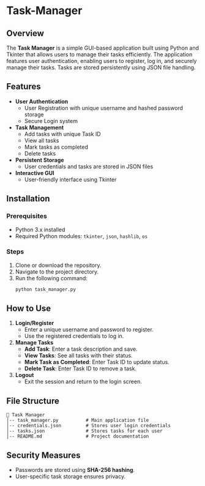 # Task-Manager

## Overview
The **Task Manager** is a simple GUI-based application built using Python and Tkinter that allows users to manage their tasks efficiently. The application features user authentication, enabling users to register, log in, and securely manage their tasks. Tasks are stored persistently using JSON file handling.

## Features
- **User Authentication**
  - User Registration with unique username and hashed password storage
  - Secure Login system
- **Task Management**
  - Add tasks with unique Task ID
  - View all tasks
  - Mark tasks as completed
  - Delete tasks
- **Persistent Storage**
  - User credentials and tasks are stored in JSON files
- **Interactive GUI**
  - User-friendly interface using Tkinter
  
## Installation
### Prerequisites
- Python 3.x installed
- Required Python modules: `tkinter`, `json`, `hashlib`, `os`

### Steps
1. Clone or download the repository.
2. Navigate to the project directory.
3. Run the following command:
   ```bash
   python task_manager.py
   ```

## How to Use
1. **Login/Register**
   - Enter a unique username and password to register.
   - Use the registered credentials to log in.
2. **Manage Tasks**
   - **Add Task**: Enter a task description and save.
   - **View Tasks**: See all tasks with their status.
   - **Mark Task as Completed**: Enter Task ID to update status.
   - **Delete Task**: Enter Task ID to remove a task.
3. **Logout**
   - Exit the session and return to the login screen.

## File Structure
```
📁 Task Manager
│-- task_manager.py          # Main application file
│-- credentials.json         # Stores user login credentials
│-- tasks.json               # Stores tasks for each user
│-- README.md                # Project documentation
```

## Security Measures
- Passwords are stored using **SHA-256 hashing**.
- User-specific task storage ensures privacy.
